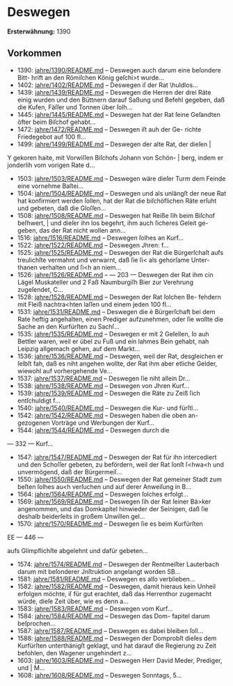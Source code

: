# Deswegen

**Ersterwähnung:** 1390

## Vorkommen
- 1390: [jahre/1390/README.md](../jahre/1390/README.md) – Deswegen auch darum eine beſondere Bitt-
hrift an den Römiſchen König geſchi>t wurde...
- 1402: [jahre/1402/README.md](../jahre/1402/README.md) – Deswegen iſ der Rat \huldlos...
- 1439: [jahre/1439/README.md](../jahre/1439/README.md) – Deswegen die Herren der
drei Räte einig wurden und den Büttnern darauf Saßung
und Befehl gegeben, daß die Kufen, Fäſſer und Tonnen
über ſolh...
- 1445: [jahre/1445/README.md](../jahre/1445/README.md) – Deswegen
hat der Rat ſeine Geſandten öfter beim Biſchof gehabt...
- 1472: [jahre/1472/README.md](../jahre/1472/README.md) – Deswegen iſt auh der Ge-
richte Friedegebot auf 100 fl...
- 1499: [jahre/1499/README.md](../jahre/1499/README.md) – Deswegen der alte Rat, der dieſen |

Y gekoren haite, mit Vorwiſſen Biſchofs Johann von Schön- |
berg, indem er jonderlih vom vorigen Rate d...
- 1503: [jahre/1503/README.md](../jahre/1503/README.md) – Deswegen wäre dieſer Turm dem Feinde eine
vornehme Baſtei...
- 1504: [jahre/1504/README.md](../jahre/1504/README.md) – Deswegen und als unlängſt
der neue Rat hat konfirmiert werden ſollen, hat der Rat
die biſchöflichen Räte erſuht und gebeten, daß die Gloſſen...
- 1508: [jahre/1508/README.md](../jahre/1508/README.md) – Deswegen hat Reiße ſih beim Biſchof beſhwert, |
und dieſer ihn los begehrt, ihm auch ſicheres Geleit ge-
geben, das der Rat nicht wollen ann...
- 1516: [jahre/1516/README.md](../jahre/1516/README.md) – Deswegen ſolhes an Kurf...
- 1522: [jahre/1522/README.md](../jahre/1522/README.md) – Deswegen Jhren:
f...
- 1525: [jahre/1525/README.md](../jahre/1525/README.md) – Deswegen der Rat die Bürgerſchaſt aufs treulichſte
vermahnt und verwarnt, daß ſie ſi< als gehorſame Unter-
thanen verhalten und ſi<h an niem...
- 1526: [jahre/1526/README.md](../jahre/1526/README.md) – — 203 —
Deswegen der Rat ihm cin Lägel Muskateller und 2 Faß
Naumburgiſh Bier zur Verehrung zugeſendet, C...
- 1528: [jahre/1528/README.md](../jahre/1528/README.md) – Deswegen der Rat ſolchen Be-
fehdern mit Fleiß nachtra<hten laſſen und einem jeden
100 fl...
- 1531: [jahre/1531/README.md](../jahre/1531/README.md) – Deswegen die è
Bürgerſchaft bei dem Rate heftig angehalten, einen Prediger
aufzunehmen, oder ſie wollte die Sache an den Kurfürſten
zu Sachſ...
- 1535: [jahre/1535/README.md](../jahre/1535/README.md) – Deswegen er mit 2 Geſellen, ſo auh Bettler waren, weil
er übel zu Fuß und ein lahmes Bein gehabt, nah Leipzig
allgemach gehen, auf dem Markt...
- 1536: [jahre/1536/README.md](../jahre/1536/README.md) – Deswegen, weil der Rat, desgleichen er ſelbſt fah,
daß es niht angehen wollte, der Rat ihm aber etliche
Gelder, wiewohl auf vorhergehende Ve...
- 1537: [jahre/1537/README.md](../jahre/1537/README.md) – Deswegen ſie niht allein Dr...
- 1538: [jahre/1538/README.md](../jahre/1538/README.md) – Deswegen von
Jhren Kurf...
- 1539: [jahre/1539/README.md](../jahre/1539/README.md) – Deswegen die Räte zu Zeiß ſich
entſchuldigt f...
- 1540: [jahre/1540/README.md](../jahre/1540/README.md) – Deswegen die
Kur- und fürſtl...
- 1542: [jahre/1542/README.md](../jahre/1542/README.md) – Deswegen haben die oben an-
gezogenen Vorträge und Werbungen der Kurf...
- 1544: [jahre/1544/README.md](../jahre/1544/README.md) – Deswegen durch die


— 332 —
Kurf...
- 1547: [jahre/1547/README.md](../jahre/1547/README.md) – Deswegen der Rat für ihn intercediert und den Schoſſer
gebeten, zu befördern, weil der Rat ſonſt ſ<hwa<h und
unvermögend, daß der Bürgermeiſ...
- 1550: [jahre/1550/README.md](../jahre/1550/README.md) – Deswegen der Rat
gemeiner Stadt zum beſten ſolhes au<h verſuchen und
auf derer Anweiſung in B...
- 1564: [jahre/1564/README.md](../jahre/1564/README.md) – Deswegen ſolches erfolgt...
- 1569: [jahre/1569/README.md](../jahre/1569/README.md) – Deswegen ſih der Rat ſeiner Bä>ker angenommen, und
das Domkapitel hinwieder der Seinigen, daß ſie deshalb
beiderſeits in großem Unwillen gel...
- 1570: [jahre/1570/README.md](../jahre/1570/README.md) – Deswegen ſie es beim Kurfürſten


EE
— 446 —

aufs Glimpflichſte abgelehnt und dafür gebeten...
- 1574: [jahre/1574/README.md](../jahre/1574/README.md) – Deswegen der
Rentmeiſter Lauterbach darum mit beſonderer Jnſtruktion
angelangt worden SB...
- 1581: [jahre/1581/README.md](../jahre/1581/README.md) – Deswegen
es alſo verblieben...
- 1582: [jahre/1582/README.md](../jahre/1582/README.md) – Deswegen, damit hieraus kein Unheil
erfolgen möchte, iſ für gut erachtet, daß das Herrenthor
zugemacht würde, dieſe Zeit über, wie es denn a...
- 1583: [jahre/1583/README.md](../jahre/1583/README.md) – Deswegen vom Kurf...
- 1584: [jahre/1584/README.md](../jahre/1584/README.md) – Deswegen das Dom-
fapitel darum beſprochen...
- 1587: [jahre/1587/README.md](../jahre/1587/README.md) – Deswegen es dabei
bleiben ſoll...
- 1588: [jahre/1588/README.md](../jahre/1588/README.md) – Deswegen der Domprobſt dieſes dem Kurfürſten
unterthänigſt geklagt, und hat darauf die Regierung zu
Zeit befohlen, den Wagener ungehindert z...
- 1603: [jahre/1603/README.md](../jahre/1603/README.md) – Deswegen Herr David Meder, Prediger, und |
M...
- 1608: [jahre/1608/README.md](../jahre/1608/README.md) – Deswegen Sonntags, 5...
